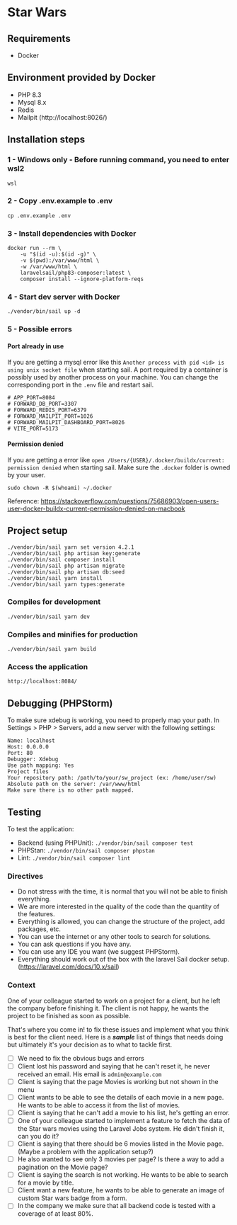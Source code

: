 # Star Wars

## Requirements

* Docker

## Environment provided by Docker

* PHP 8.3
* Mysql 8.x
* Redis
* Mailpit (http://localhost:8026/)

## Installation steps

### 1 - Windows only - Before running command, you need to enter wsl2
```
wsl
```

### 2 - Copy .env.example to .env
```
cp .env.example .env
```

### 3 - Install dependencies with Docker 

```
docker run --rm \
    -u "$(id -u):$(id -g)" \
    -v $(pwd):/var/www/html \
    -w /var/www/html \
    laravelsail/php83-composer:latest \
    composer install --ignore-platform-reqs
```

### 4 - Start dev server with Docker
```
./vendor/bin/sail up -d
```

### 5 - Possible errors

#### Port already in use

If you are getting a mysql error like this `Another process with pid <id> is using unix socket file` when starting sail.
A port required by a container is possibly used by another process on your machine. You can change the corresponding port in the `.env` file and restart sail.

```
# APP_PORT=8084
# FORWARD_DB_PORT=3307
# FORWARD_REDIS_PORT=6379
# FORWARD_MAILPIT_PORT=1026
# FORWARD_MAILPIT_DASHBOARD_PORT=8026
# VITE_PORT=5173
```

#### Permission denied

If you are getting a error like `open /Users/{USER}/.docker/buildx/current: permission denied` when starting sail. Make sure the `.docker` folder is owned by your user.

```
sudo chown -R $(whoami) ~/.docker
```

Reference: https://stackoverflow.com/questions/75686903/open-users-user-docker-buildx-current-permission-denied-on-macbook

## Project setup
```
./vendor/bin/sail yarn set version 4.2.1
./vendor/bin/sail php artisan key:generate
./vendor/bin/sail composer install
./vendor/bin/sail php artisan migrate
./vendor/bin/sail php artisan db:seed
./vendor/bin/sail yarn install
./vendor/bin/sail yarn types:generate
```

### Compiles for development
```
./vendor/bin/sail yarn dev
```

### Compiles and minifies for production
```
./vendor/bin/sail yarn build
```

### Access the application
```
http://localhost:8084/
```

## Debugging (PHPStorm)
To make sure xdebug is working, you need to properly map your path.
In Settings > PHP > Servers, add a new server with the following settings:
```
Name: localhost
Host: 0.0.0.0
Port: 80
Debugger: Xdebug
Use path mapping: Yes
Project files
Your repository path: /path/to/your/sw_project (ex: /home/user/sw)
Absolute path on the server: /var/www/html
Make sure there is no other path mapped.
```

## Testing

To test the application:

* Backend (using PHPUnit): `./vendor/bin/sail composer test`
* PHPStan: `./vendor/bin/sail composer phpstan`
* Lint: `./vendor/bin/sail composer lint`

### Directives
- Do not stress with the time, it is normal that you will not be able to finish everything. 
- We are more interested in the quality of the code than the quantity of the features.
- Everything is allowed, you can change the structure of the project, add packages, etc.
- You can use the internet or any other tools to search for solutions.
- You can ask questions if you have any.
- You can use any IDE you want (we suggest PHPStorm).
- Everything should work out of the box with the laravel Sail docker setup. (https://laravel.com/docs/10.x/sail)

### Context
One of your colleague started to work on a project for a client, but he left the company before finishing it. The client is not happy, he wants the project to be finished as soon as possible.

That's where you come in! to fix these issues and implement what you think is best for the client need.
Here is a ***sample*** list of things that needs doing but ultimately it's your decision as to what to tackle first.

- [ ] We need to fix the obvious bugs and errors
- [ ] Client lost his password and saying that he can't reset it, he never received an email. His email is `admin@example.com`
- [ ] Client is saying that the page Movies is working but not shown in the menu
- [ ] Client wants to be able to see the details of each movie in a new page. He wants to be able to access it from the list of movies.
- [ ] Client is saying that he can't add a movie to his list, he's getting an error.
- [ ] One of your colleague started to implement a feature to fetch the data of the Star wars movies using the Laravel Jobs system. He didn't finish it, can you do it?
- [ ] Client is saying that there should be 6 movies listed in the Movie page. (Maybe a problem with the application setup?) 
- [ ] He also wanted to see only 3 movies per page? Is there a way to add a pagination on the Movie page?
- [ ] Client is saying the search is not working. He wants to be able to search for a movie by title.
- [ ] Client want a new feature, he wants to be able to generate an image of custom Star wars badge from a form.
- [ ] In the company we make sure that all backend code is tested with a coverage of at least 80%.
